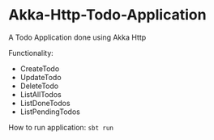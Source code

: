 # Akka-Http-Todo-Application
A Todo Application done using Akka Http

Functionality: 
- CreateTodo
- UpdateTodo
- DeleteTodo
- ListAllTodos
- ListDoneTodos
- ListPendingTodos

How to run application: `sbt run`